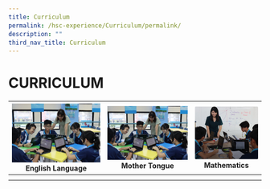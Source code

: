 ```yaml
---
title: Curriculum
permalink: /hsc-experience/Curriculum/permalink/
description: ""
third_nav_title: Curriculum
---
```

CURRICULUM
==========

| <a href="/hsc-experience/Curriculum/english-language/permalink/"><img style="width:100%" src="/images/English.jpeg"></a> English Language  | <a href=""><img style="width:100%" src="/images/English.jpeg"></a> Mother Tongue  | <a href="/hsc-experience/Curriculum/mathematics/permalink/"><img style="width:100%" src="/images/Maths.png"></a> Mathematics  |
|---|---|---|
|   |   |   |
|   |   |   |